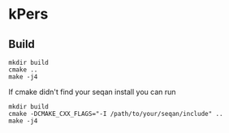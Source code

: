 # kPers

## Build

```
mkdir build
cmake ..
make -j4
```

If cmake didn't find your seqan install you can run

```
mkdir build
cmake -DCMAKE_CXX_FLAGS="-I /path/to/your/seqan/include" ..
make -j4
```
